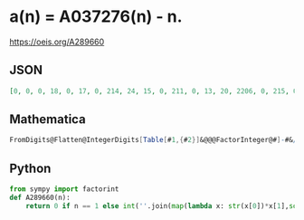 # a\(n\) \= A037276\(n\) \- n\.
https://oeis.org/A289660
## JSON
```JSON
[0, 0, 0, 18, 0, 17, 0, 214, 24, 15, 0, 211, 0, 13, 20, 2206, 0, 215, 0, 205, 16, 189, 0, 2199, 30, 187, 306, 199, 0, 205, 0, 22190, 278, 183, 22, 2197, 0, 181, 274, 2185, 0, 195, 0, 2167, 290, 177, 0, 22175, 28, 205, 266, 2161, 0, 2279, 456, 2171, 262, 171, 0, 2175, 0, 169, 274, 222158, 448, 2245, 0]
```
## Mathematica
```Mathematica
FromDigits@Flatten@IntegerDigits[Table[#1,{#2}]&@@@FactorInteger@#]-#&/@Range@54 (* _Vincenzo Librandi_, Jul 25 2017 *)
```
## Python
```Python
from sympy import factorint
def A289660(n):
    return 0 if n == 1 else int(''.join(map(lambda x: str(x[0])*x[1],sorted(factorint(n).items())))) - n # _Chai Wah Wu_, Jul 25 2017
```
